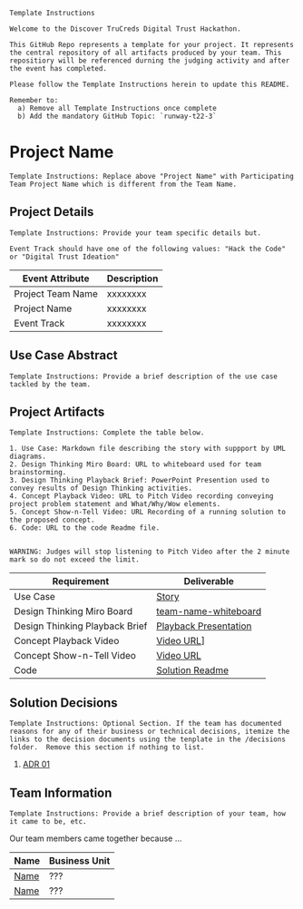 ```
Template Instructions
 
Welcome to the Discover TruCreds Digital Trust Hackathon.

This GitHub Repo represents a template for your project. It represents the central repository of all artifacts produced by your team. This repositiory will be referenced durning the judging activity and after the event has completed.

Please follow the Template Instructions herein to update this README.

Remember to:
  a) Remove all Template Instructions once complete
  b) Add the mandatory GitHub Topic: `runway-t22-3`

```
 
# Project Name
```
Template Instructions: Replace above "Project Name" with Participating Team Project Name which is different from the Team Name.
```

## Project Details
```
Template Instructions: Provide your team specific details but.

Event Track should have one of the following values: "Hack the Code" or "Digital Trust Ideation"
```

| Event Attribute| Description |
| --- | --- |
| Project Team Name | xxxxxxxx |
| Project Name | xxxxxxxx |
| Event Track | xxxxxxxx |
 
## Use Case Abstract
```
Template Instructions: Provide a brief description of the use case tackled by the team.
```

## Project Artifacts
```
Template Instructions: Complete the table below.

1. Use Case: Markdown file describing the story with suppport by UML diagrams. 
2. Design Thinking Miro Board: URL to whiteboard used for team brainstorming. 
3. Design Thinking Playback Brief: PowerPoint Presention used to convey results of Design Thinking activities.
4. Concept Playback Video: URL to Pitch Video recording conveying project problem statement and What/Why/Wow elements.
5. Concept Show-n-Tell Video: URL Recording of a running solution to the proposed concept. 
6. Code: URL to the code Readme file. 

 
WARNING: Judges will stop listening to Pitch Video after the 2 minute mark so do not exceed the limit.
```

| Requirement | Deliverable |
| --- | --- |
| Use Case | [Story](./hackproject/usecase.md) |
| Design Thinking Miro Board | [team-name-whiteboard](miro.url) |
| Design Thinking Playback Brief | [Playback Presentation](./presentations/playback-brief.ppt)|
| Concept Playback Video | [Video URL]()] |
| Concept Show-n-Tell Video | [Video URL]() |
| Code |  [Solution Readme](./hackprokect/README.md) |

## Solution Decisions
```
Template Instructions: Optional Section. If the team has documented reasons for any of their business or technical decisions, itemize the links to the decision documents using the tenplate in the /decisions folder.  Remove this section if nothing to list.
```

1. [ADR 01](./decisions/adr-01.md)

## Team Information
```
Template Instructions: Provide a brief description of your team, how it came to be, etc.
```

Our team members came together because ...
 
| Name | Business Unit |
| --- | --- |
| [Name](mailto:xxxx@discover.com) | ??? |
| [Name](mailto:xxxx@discover.com) | ??? |

